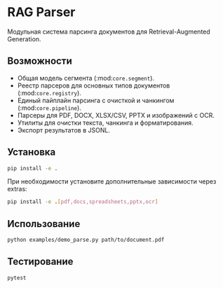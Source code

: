# RAG Parser

Модульная система парсинга документов для Retrieval-Augmented Generation.

## Возможности

- Общая модель сегмента (:mod:`core.segment`).
- Реестр парсеров для основных типов документов (:mod:`core.registry`).
- Единый пайплайн парсинга с очисткой и чанкингом (:mod:`core.pipeline`).
- Парсеры для PDF, DOCX, XLSX/CSV, PPTX и изображений с OCR.
- Утилиты для очистки текста, чанкинга и форматирования.
- Экспорт результатов в JSONL.

## Установка

```bash
pip install -e .
```

При необходимости установите дополнительные зависимости через extras:

```bash
pip install -e .[pdf,docs,spreadsheets,pptx,ocr]
```

## Использование

```bash
python examples/demo_parse.py path/to/document.pdf
```

## Тестирование

```bash
pytest
```

